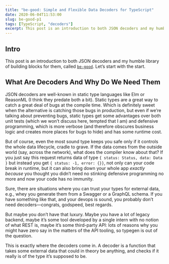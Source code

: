 ```yaml
---
title: "be-good: Simple and Flexible Data Decoders for TypeScript"
date: 2020-06-04T11:53:00
slug: be-good-p1
tags: [TypeScript, "decoders"]
excerpt: This post is an introduction to both JSON decoders and my humble library of building blocks for them, called [`be-good`](https://github.com/hoichi/be-good).
---
```


## Intro

This post is an introduction to both JSON decoders and my humble library of building blocks for them, called [`be-good`](https://github.com/hoichi/be-good). Let’s start with the start.

## What Are Decoders And Why Do We Need Them

JSON decoders are well-known in static type languages like Elm or ReasonML (I think they predate both a bit). Static types are a great way to catch a great deal of bugs at the compile time. Which is definitely sweet when the alternative is catching those bugs in production, but even if we’re talking about preventing bugs, static types get some advantages over both unit tests (which we won’t discuss here, tempted that I am) and defensive programming, which is more verbose (and therefore obscures business logic and creates more places for bugs to hide) and has some runtime cost.

But of course, even the most sound type keeps you safe only if it controls the whole data lifecycle, cradle to grave. If the data comes from the outside world (say, across the network), what does the compiler know about that? If you just say this request returns data of type `{ status: Status, data: Data }` but instead you get `{ status: -1, error: {}}`, not only can your code break in runtime, but it can also bring down your whole app _exactly because_ you thought you didn’t need no stinking defensive programming no more and now your code has no immunity.

Sure, there are situations where you can trust your types for external data, e.g., whey you generate them from a Swagger or a GraphQL schema. If you have something like that, and your devops is sound, you probably don’t need decoders—congrats, godspeed, best regards.

But maybe you don’t have that luxury. Maybe you have a lot of legacy backend, maybe it’s some tool developed by a single intern with no notion of what REST is, maybe it’s some third-party API: lots of reasons why you might have zero say in the matters of the API tooling, so typegen is out of the question.

This is exactly where the decoders come in. A decoder is a function that takes some external data that could in theory be anything, and checks if it really is of the type it’s supposed to be.